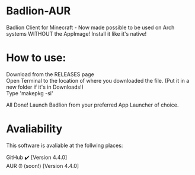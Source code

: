 # Badlion-AUR
Badlion Client for Minecraft - Now made possible to be used on Arch systems WITHOUT the AppImage! Install it like it's native!

# How to use:

Download from the RELEASES page<br>
Open Terminal to the location of where you downloaded the file. (Put it in a new folder if it's in Downloads!)<br>
Type 'makepkg -si'<br>

All Done! Launch Badlion from your preferred App Launcher of choice.

# Avaliability

This software is avaliable at the follwing places:<br>

GitHub ✔️ [Version 4.4.0]<br>
AUR ⏰ (soon!) [Version 4.4.0]
